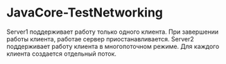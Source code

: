 # JavaCore-TestNetworking
Server1 поддерживает работу только одного клиента. При завершении работы клиента, работае сервер приостанавливается.
Server2 поддерживает работу клиента в многопоточном режиме. Для каждого клиента создается отдельный поток.
